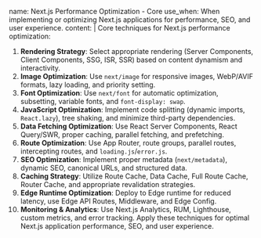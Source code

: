 name: Next.js Performance Optimization - Core
use_when: When implementing or optimizing Next.js applications for performance, SEO, and user experience.
content: |
  Core techniques for Next.js performance optimization:
  1.  **Rendering Strategy**: Select appropriate rendering (Server Components, Client Components, SSG, ISR, SSR) based on content dynamism and interactivity.
  2.  **Image Optimization**: Use `next/image` for responsive images, WebP/AVIF formats, lazy loading, and priority setting.
  3.  **Font Optimization**: Use `next/font` for automatic optimization, subsetting, variable fonts, and `font-display: swap`.
  4.  **JavaScript Optimization**: Implement code splitting (dynamic imports, `React.lazy`), tree shaking, and minimize third-party dependencies.
  5.  **Data Fetching Optimization**: Use React Server Components, React Query/SWR, proper caching, parallel fetching, and prefetching.
  6.  **Route Optimization**: Use App Router, route groups, parallel routes, intercepting routes, and `loading.js`/`error.js`.
  7.  **SEO Optimization**: Implement proper metadata (`next/metadata`), dynamic SEO, canonical URLs, and structured data.
  8.  **Caching Strategy**: Utilize Route Cache, Data Cache, Full Route Cache, Router Cache, and appropriate revalidation strategies.
  9.  **Edge Runtime Optimization**: Deploy to Edge runtime for reduced latency, use Edge API Routes, Middleware, and Edge Config.
  10. **Monitoring & Analytics**: Use Next.js Analytics, RUM, Lighthouse, custom metrics, and error tracking.
  Apply these techniques for optimal Next.js application performance, SEO, and user experience.

